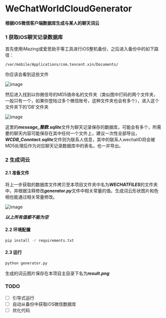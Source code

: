 # WeChatWorldCloudGenerator
**根据iOS微信客户端数据库生成与某人的聊天词云**
### 1 获取iOS聊天记录数据库
首先使用iMazing或爱思助手等工具进行iOS整机备份，之后进入备份中的如下路径：

	/var/mobile/Applications/com.tencent.xin/Documents/
你应该会看到这些文件

![image](https://github.com/qyx596/WeChatWorldCloudGenerator/raw/master/README_IMAGES/image1.png)

然后进入找到以你微信号的MD5值命名的文件夹（类似图中打码的两个文件夹，一般只有一个，如果你登陆过多个微信账号，这种文件夹也会有多个），进入这个文件夹下的'DB'文件夹

![image](https://github.com/qyx596/WeChatWorldCloudGenerator/raw/master/README_IMAGES/image2.png)

这里的***message_整数.sqlite***文件为聊天记录保存的数据库，可能会有多个，所需要的聊天内容可能保存在其中任何一个文件上，建议一次性全部导出，***WCDB_Conntact.sqlite***文件则为联系人信息，其中的联系人wechatID将会被MD5处理后作为对应聊天记录数据库中的表名，也一并导出。
### 2 生成词云 
#### 2.1 准备文件
将上一步获取的数据库文件拷贝至本项目文件夹中名为***WECHATFILES***的文件夹中，并根据注释修改***generator.py***文件中相关常量的值。生成词云形状图片和色相也能通过相关常量修改。

![image](https://github.com/qyx596/WeChatWorldCloudGenerator/raw/master/README_IMAGES/image3.png)

***以上所有值都不能为空***
#### 2.2 环境配置
```bash
pip install -r requirements.txt
```
#### 2.3 运行
```bash
python generator.py
```
生成的词云图片保存在本项目主目录下名为***result.png***
### TODO
- [ ] 引导式运行
- [ ] 自动从备份中获取iOS微信数据库
- [ ] 优化代码
